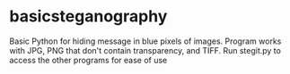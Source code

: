 # basicsteganography
Basic Python for hiding message in blue pixels of images. Program works with JPG, PNG that don't contain transparency, and TIFF. 
Run stegit.py to access the other programs for ease of use
